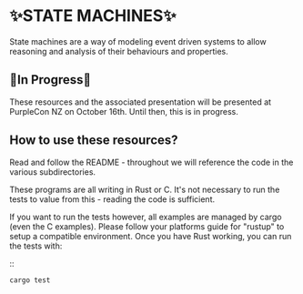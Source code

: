 ✨STATE MACHINES✨
==================

State machines are a way of modeling event driven systems to allow reasoning and analysis
of their behaviours and properties.

🚨In Progress🚨
---------------

These resources and the associated presentation will be presented at PurpleCon NZ on
October 16th. Until then, this is in progress.

How to use these resources?
---------------------------

Read and follow the README - throughout we will reference the code in the various subdirectories.


These programs are all writing in Rust or C. It's not necessary to run the tests to value from this - reading the code is sufficient.

If you want to run the tests however, all examples are managed by cargo (even the C examples).
Please follow your platforms guide for "rustup" to setup a compatible environment. Once you have
Rust working, you can run the tests with:

::

    cargo test



